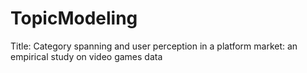 # TopicModeling
Title: Category spanning and user perception in a platform market: an empirical study on video games data
